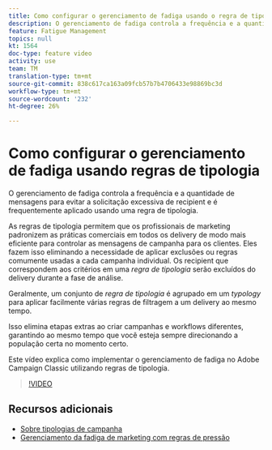 ```yaml
---
title: Como configurar o gerenciamento de fadiga usando o regra de tipologia no Adobe Campaign Classic
description: O gerenciamento de fadiga controla a frequência e a quantidade de mensagens para evitar a solicitação excessiva de recipient e é frequentemente aplicado usando uma regra de tipologia. Este vídeo explica como implementar o gerenciamento de fadiga no Adobe Campaign Classic utilizando regras de tipologia.
feature: Fatigue Management
topics: null
kt: 1564
doc-type: feature video
activity: use
team: TM
translation-type: tm+mt
source-git-commit: 838c617ca163a09fcb57b7b4706433e98869bc3d
workflow-type: tm+mt
source-wordcount: '232'
ht-degree: 26%

---
```



# Como configurar o gerenciamento de fadiga usando regras de tipologia

O gerenciamento de fadiga controla a frequência e a quantidade de mensagens para evitar a solicitação excessiva de recipient e é frequentemente aplicado usando uma regra de tipologia.

As regras de tipologia permitem que os profissionais de marketing padronizem as práticas comerciais em todos os delivery de modo mais eficiente para controlar as mensagens de campanha para os clientes. Eles fazem isso eliminando a necessidade de aplicar exclusões ou regras comumente usadas a cada campanha individual. Os recipient que correspondem aos critérios em uma *regra de tipologia* serão excluídos do delivery durante a fase de análise.

Geralmente, um conjunto de *regra de tipologia* é agrupado em um *typology* para aplicar facilmente várias regras de filtragem a um delivery ao mesmo tempo.

Isso elimina etapas extras ao criar campanhas e workflows diferentes, garantindo ao mesmo tempo que você esteja sempre direcionando a população certa no momento certo.

Este vídeo explica como implementar o gerenciamento de fadiga no Adobe Campaign Classic utilizando regras de tipologia.

>[!VIDEO](https://video.tv.adobe.com/v/25090?quality=12)

## Recursos adicionais

* [Sobre tipologias de campanha](https://docs.adobe.com/content/help/en/campaign-classic/using/orchestrating-campaigns/campaign-optimization/about-campaign-typologies.html)
* [Gerenciamento da fadiga de marketing com regras de pressão](https://docs.adobe.com/content/help/en/campaign-classic/using/orchestrating-campaigns/campaign-optimization/pressure-rules.html)

